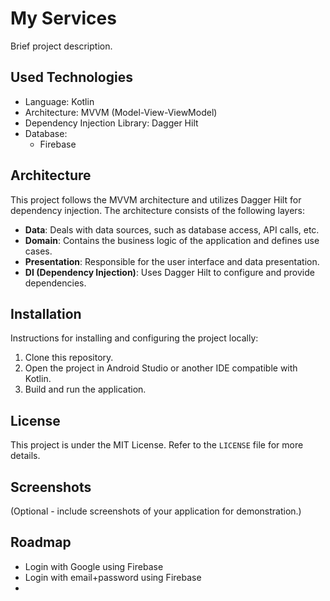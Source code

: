 # My Services

Brief project description.

## Used Technologies

- Language: Kotlin
- Architecture: MVVM (Model-View-ViewModel)
- Dependency Injection Library: Dagger Hilt
- Database:
  - Firebase

## Architecture

This project follows the MVVM architecture and utilizes Dagger Hilt for dependency injection. The architecture consists of the following layers:

- **Data**: Deals with data sources, such as database access, API calls, etc.
- **Domain**: Contains the business logic of the application and defines use cases.
- **Presentation**: Responsible for the user interface and data presentation.
- **DI (Dependency Injection)**: Uses Dagger Hilt to configure and provide dependencies.

## Installation

Instructions for installing and configuring the project locally:

1. Clone this repository.
2. Open the project in Android Studio or another IDE compatible with Kotlin.
3. Build and run the application.

## License

This project is under the MIT License. Refer to the `LICENSE` file for more details.

## Screenshots

(Optional - include screenshots of your application for demonstration.)

## Roadmap

- Login with Google using Firebase
- Login with email+password using Firebase
- 
